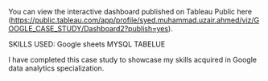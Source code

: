 You can view the interactive dashboard published on Tableau Public here
(https://public.tableau.com/app/profile/syed.muhammad.uzair.ahmed/viz/GOOGLE_CASE_STUDY/Dashboard2?publish=yes).

SKILLS USED:
 Google sheets
 MYSQL
 TABELUE

I have completed this case study to showcase my skills acquired in Google data analytics specialization.
